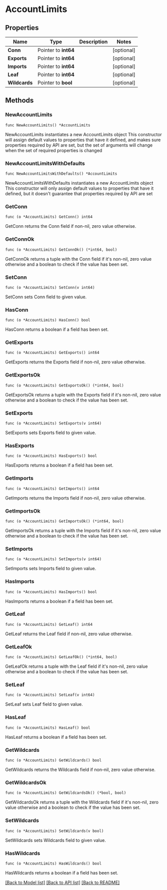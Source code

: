 # AccountLimits

## Properties

Name | Type | Description | Notes
------------ | ------------- | ------------- | -------------
**Conn** | Pointer to **int64** |  | [optional] 
**Exports** | Pointer to **int64** |  | [optional] 
**Imports** | Pointer to **int64** |  | [optional] 
**Leaf** | Pointer to **int64** |  | [optional] 
**Wildcards** | Pointer to **bool** |  | [optional] 

## Methods

### NewAccountLimits

`func NewAccountLimits() *AccountLimits`

NewAccountLimits instantiates a new AccountLimits object
This constructor will assign default values to properties that have it defined,
and makes sure properties required by API are set, but the set of arguments
will change when the set of required properties is changed

### NewAccountLimitsWithDefaults

`func NewAccountLimitsWithDefaults() *AccountLimits`

NewAccountLimitsWithDefaults instantiates a new AccountLimits object
This constructor will only assign default values to properties that have it defined,
but it doesn't guarantee that properties required by API are set

### GetConn

`func (o *AccountLimits) GetConn() int64`

GetConn returns the Conn field if non-nil, zero value otherwise.

### GetConnOk

`func (o *AccountLimits) GetConnOk() (*int64, bool)`

GetConnOk returns a tuple with the Conn field if it's non-nil, zero value otherwise
and a boolean to check if the value has been set.

### SetConn

`func (o *AccountLimits) SetConn(v int64)`

SetConn sets Conn field to given value.

### HasConn

`func (o *AccountLimits) HasConn() bool`

HasConn returns a boolean if a field has been set.

### GetExports

`func (o *AccountLimits) GetExports() int64`

GetExports returns the Exports field if non-nil, zero value otherwise.

### GetExportsOk

`func (o *AccountLimits) GetExportsOk() (*int64, bool)`

GetExportsOk returns a tuple with the Exports field if it's non-nil, zero value otherwise
and a boolean to check if the value has been set.

### SetExports

`func (o *AccountLimits) SetExports(v int64)`

SetExports sets Exports field to given value.

### HasExports

`func (o *AccountLimits) HasExports() bool`

HasExports returns a boolean if a field has been set.

### GetImports

`func (o *AccountLimits) GetImports() int64`

GetImports returns the Imports field if non-nil, zero value otherwise.

### GetImportsOk

`func (o *AccountLimits) GetImportsOk() (*int64, bool)`

GetImportsOk returns a tuple with the Imports field if it's non-nil, zero value otherwise
and a boolean to check if the value has been set.

### SetImports

`func (o *AccountLimits) SetImports(v int64)`

SetImports sets Imports field to given value.

### HasImports

`func (o *AccountLimits) HasImports() bool`

HasImports returns a boolean if a field has been set.

### GetLeaf

`func (o *AccountLimits) GetLeaf() int64`

GetLeaf returns the Leaf field if non-nil, zero value otherwise.

### GetLeafOk

`func (o *AccountLimits) GetLeafOk() (*int64, bool)`

GetLeafOk returns a tuple with the Leaf field if it's non-nil, zero value otherwise
and a boolean to check if the value has been set.

### SetLeaf

`func (o *AccountLimits) SetLeaf(v int64)`

SetLeaf sets Leaf field to given value.

### HasLeaf

`func (o *AccountLimits) HasLeaf() bool`

HasLeaf returns a boolean if a field has been set.

### GetWildcards

`func (o *AccountLimits) GetWildcards() bool`

GetWildcards returns the Wildcards field if non-nil, zero value otherwise.

### GetWildcardsOk

`func (o *AccountLimits) GetWildcardsOk() (*bool, bool)`

GetWildcardsOk returns a tuple with the Wildcards field if it's non-nil, zero value otherwise
and a boolean to check if the value has been set.

### SetWildcards

`func (o *AccountLimits) SetWildcards(v bool)`

SetWildcards sets Wildcards field to given value.

### HasWildcards

`func (o *AccountLimits) HasWildcards() bool`

HasWildcards returns a boolean if a field has been set.


[[Back to Model list]](../README.md#documentation-for-models) [[Back to API list]](../README.md#documentation-for-api-endpoints) [[Back to README]](../README.md)


